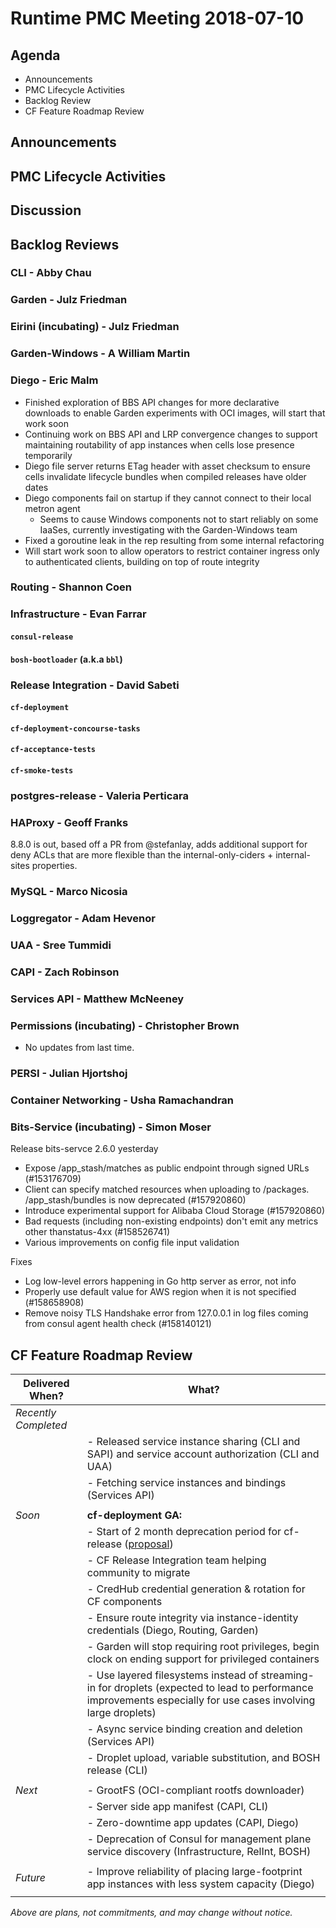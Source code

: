 # Runtime PMC Meeting 2018-07-10

## Agenda

* Announcements
* PMC Lifecycle Activities
* Backlog Review
* CF Feature Roadmap Review


## Announcements


## PMC Lifecycle Activities


## Discussion


## Backlog Reviews

### CLI - Abby Chau


### Garden - Julz Friedman


### Eirini (incubating) - Julz Friedman


### Garden-Windows - A William Martin


### Diego - Eric Malm

- Finished exploration of BBS API changes for more declarative downloads to enable Garden experiments with OCI images, will start that work soon
- Continuing work on BBS API and LRP convergence changes to support maintaining routability of app instances when cells lose presence temporarily
- Diego file server returns ETag header with asset checksum to ensure cells invalidate lifecycle bundles when compiled releases have older dates
- Diego components fail on startup if they cannot connect to their local metron agent
  - Seems to cause Windows components not to start reliably on some IaaSes, currently investigating with the Garden-Windows team
- Fixed a goroutine leak in the rep resulting from some internal refactoring
- Will start work soon to allow operators to restrict container ingress only to authenticated clients, building on top of route integrity


### Routing - Shannon Coen


### Infrastructure - Evan Farrar

#### `consul-release`


#### `bosh-bootloader` (a.k.a `bbl`)


### Release Integration - David Sabeti

#### `cf-deployment`


#### `cf-deployment-concourse-tasks`


#### `cf-acceptance-tests`


#### `cf-smoke-tests`



### postgres-release - Valeria Perticara


### HAProxy - Geoff Franks

8.8.0 is out, based off a PR from @stefanlay, adds additional support for deny ACLs that are more flexible than the internal-only-ciders + internal-sites properties.

### MySQL - Marco Nicosia


### Loggregator - Adam Hevenor


### UAA - Sree Tummidi


### CAPI - Zach Robinson


### Services API - Matthew McNeeney


### Permissions (incubating) - Christopher Brown

* No updates from last time.


### PERSI - Julian Hjortshoj


### Container Networking - Usha Ramachandran


### Bits-Service (incubating) - Simon Moser

Release bits-servce 2.6.0 yesterday 

- Expose /app_stash/matches as public endpoint through signed URLs (#153176709)
- Client can specify matched resources when uploading to /packages. /app_stash/bundles is now deprecated (#157920860)
- Introduce experimental support for Alibaba Cloud Storage (#157920860)
- Bad requests (including non-existing endpoints) don't emit any metrics other thanstatus-4xx (#158526741)
- Various improvements on config file input validation

Fixes

- Log low-level errors happening in Go http server as error, not info
- Properly use default value for AWS region when it is not specified (#158658908)
- Remove noisy TLS Handshake error from 127.0.0.1 in log files coming from consul agent health check (#158140121)

## CF Feature Roadmap Review



Delivered When? | What?
------|------
*Recently Completed* |
|| - Released service instance sharing (CLI and SAPI) and service account authorization (CLI and UAA)
|| - Fetching service instances and bindings (Services API)
||
*Soon* | **cf-deployment GA:**
|| - Start of 2 month deprecation period for cf-release ([proposal](https://docs.google.com/document/d/1KLl4UIQbl92SvYom4fO-LcEoMK1D45KmjA988MwnOR4/edit?usp=sharing))
|| - CF Release Integration team helping community to migrate
|| - CredHub credential generation & rotation for CF components
|| - Ensure route integrity via instance-identity credentials (Diego, Routing, Garden)
|| - Garden will stop requiring root privileges, begin clock on ending support for privileged containers
|| - Use layered filesystems instead of streaming-in for droplets (expected to lead to performance improvements especially for use cases involving large droplets)
|| - Async service binding creation and deletion (Services API)
|| - Droplet upload, variable substitution, and BOSH release (CLI)
||
*Next* | - GrootFS (OCI-compliant rootfs downloader)
|| - Server side app manifest (CAPI, CLI)
|| - Zero-downtime app updates (CAPI, Diego)
|| - Deprecation of Consul for management plane service discovery (Infrastructure, RelInt, BOSH)
||
*Future* | - Improve reliability of placing large-footprint app instances with less system capacity (Diego)
||

*Above are plans, not commitments, and may change without notice.*
